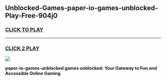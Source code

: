 
## Unblocked-Games-paper-io-games-unblocked-Play-Free-904j0
<h3>
<a href="https://premium76.site?title=paper-io-games-unblocked&ref=22A">CLICK TO PLAY</a></h3>
<hr>

<h3>
<a href="https://premium76.site?title=paper-io-games-unblocked&ref=22A">CLICK 2 PLAY</a>
  
</h3>

<a href="https://premium76.site?title=paper-io-games-unblocked&ref=22A"><img src="https://clearcache.store/games.png"></a>


**paper-io-games-unblocked games unblocked: Your Gateway to Fun and Accessible Online Gaming**
